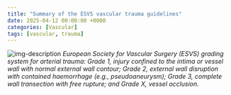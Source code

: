 ```yaml
---
title: "Summary of the ESVS vascular trauma guidelines"
date: 2025-04-12 00:00:00 +0000
categories: [Vascular]
tags: [vascular, trauma]
---
```




![img-description](https://www.ejves.com/cms/10.1016/j.ejvs.2024.12.018/asset/b00eddb4-d1fc-42cb-bf4d-28e6974270ad/main.assets/gr1_lrg.jpg)
_European Society for Vascular Surgery (ESVS) grading system for arterial trauma: Grade 1, injury confined to the intima or vessel wall with normal external wall contour; Grade 2, external wall disruption with contained haemorrhage (e.g., pseudoaneurysm); Grade 3, complete wall transection with free rupture; and Grade X, vessel occlusion._

